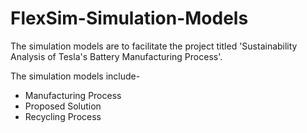 # FlexSim-Simulation-Models

The simulation models are to facilitate the project titled 'Sustainability Analysis of Tesla's Battery Manufacturing Process'.

The simulation models include-
* Manufacturing Process
* Proposed Solution
* Recycling Process
